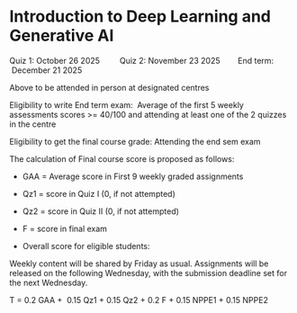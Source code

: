 # Introduction to Deep Learning and Generative AI

Quiz 1: October 26 2025         Quiz 2: November 23 2025        End term:  December 21 2025

Above to be attended in person at designated centres

Eligibility to write End term exam:  Average of the first 5 weekly assessments scores >= 40/100 and attending at least one of the 2 quizzes in the centre

Eligibility to get the final course grade: Attending the end sem exam

The calculation of Final course score is proposed as follows:

- GAA = Average score in First 9 weekly graded assignments

- Qz1 = score in Quiz I (0, if not attempted)

- Qz2 = score in Quiz II (0, if not attempted)

- F = score in final exam

- Overall score for eligible students:

Weekly content will be shared by Friday as usual. Assignments will be released on the following Wednesday, with the submission deadline set for the next Wednesday.

T = 0.2 GAA +  0.15 Qz1 + 0.15 Qz2 + 0.2 F + 0.15 NPPE1 + 0.15 NPPE2